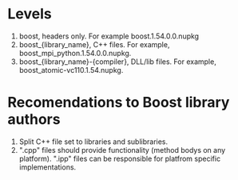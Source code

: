 # Levels

1. boost, headers only. For example boost.1.54.0.0.nupkg
2. boost_{library_name}, C++ files. For example, boost_mpi_python.1.54.0.0.nupkg.
3. boost_{library_name}-{compiler}, DLL/lib files. For example, boost_atomic-vc110.1.54.nupkg.

# Recomendations to Boost library authors

1. Split C++ file set to libraries and sublibraries. 
2. ".cpp" files should provide functionality (method bodys on any platform). ".ipp" files can be responsible for platfrom specific implementations.
